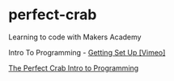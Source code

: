 # perfect-crab
Learning to code with Makers Academy

Intro To Programming - [Getting Set Up [Vimeo]](https://vimeo.com/1061335416/4f5eb4a48f)

[The Perfect Crab Intro to Programming](https://github.com/makersacademy/the-perfect-crab-intro-to-python)
